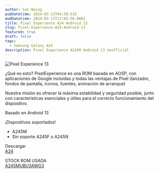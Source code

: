 ```yaml
---
author: Sat Naing
pubDatetime: 2024-03-13T04:58:53Z
modDatetime: 2024-03-13T13:05:56.066Z
title: Pixel Experience A24 Android 13
slug: Pixel-Experience-A24-Android-13
featured: true
draft: false
tags:
  - Samsung Galaxy A24
description: Pixel Experience A245M Android 13 Unofficial
---
```

<Image src="https://raw.githubusercontent.com/VictorVasquezZT2005/PortFolio-Cloud/main/img/posts/pixel-experience-13.jpg" alt="Pixel Experience 13"/>

¿Qué es esto?
PixelExperience es una ROM basada en AOSP, con aplicaciones de Google incluidas y todas las ventajas de Pixel (lanzador, fondos de pantalla, íconos, fuentes, animación de arranque)

Nuestra misión es ofrecer la máxima estabilidad y seguridad posible, junto con características esenciales y útiles para el correcto funcionamiento del dispositivo.

Basado en Android 13


¡Dispositivos soportados!
- A245M
- Sin soporte A245F o A245N

Descargar
<br>
<a href="https://github.com/VictorVasquezZT2005/PIXEL-EXPERIENCE-A245M/releases/tag/PIXEL-EXPERIENSE-13-A245M">A24</a>

STOCK ROM USADA
<br>
<a href="https://samfw.com/firmware/SM-A245M/ZTO/A245MUBU3AWG3">A245MUBU3AWG3</a>